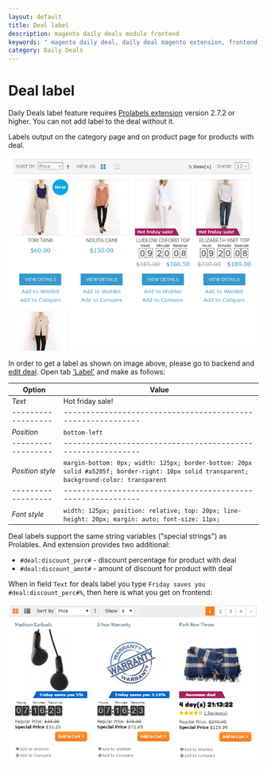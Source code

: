 ```yaml
---
layout: default
title: Deal label
description: magento daily deals module frontend
keywords: " magento daily deal, daily deal magento extension, frontend, deal label"
category: Daily Deals
---
```


# Deal label

Daily Deals label feature requires [Prolabels extension](/m1/extensions/prolabels/)
version 2.7.2 or higher. You can not add label to the deal without it.

Labels output on the category page and on product page for products with deal.

![Deal label example](/images/dailydeals/frontend/deal-label.png)

In order to get a label as shown on image above, please go to backend and
[edit deal](../../../backend/edit-deal/). Open tab
['Label'](../../../backend/create-deal/#label-tab) and make as follows:

| Option           | Value |
|------------------|-----------------------------------------------------------|
| *Text*           | Hot friday sale! |
|------------------|-----------------------------------------------------------|
| *Position*       | `bottom-left` |
|------------------|-----------------------------------------------------------|
| *Position style* | `margin-bottom: 0px; width: 125px; border-bottom: 20px solid #a5205f; border-right: 10px solid transparent; background-color: transparent` |
|------------------|-----------------------------------------------------------|
| *Font style*     | `width: 125px; position: relative; top: 20px; line-height: 20px; margin: auto; font-size: 11px;`|

Deal labels support the same string variables ("special strings") as Prolables.
And extension provides two additional:

- `#deal:discount_perc#` - discount percentage for product with deal
- `#deal:discount_amnt#` - amount of discount for product with deal

When in field `Text` for deals label you type `Friday saves you #deal:discount_perc#%`,
then here is what you get on frontend:

![Deal label with string variable](/images/dailydeals/frontend/deal-label-string-variable.png)
